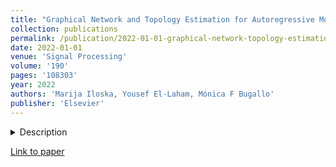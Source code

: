 ```yaml
---
title: "Graphical Network and Topology Estimation for Autoregressive Models using Gibbs Sampling"
collection: publications
permalink: /publication/2022-01-01-graphical-network-topology-estimation-autoregressive-gibbs
date: 2022-01-01
venue: 'Signal Processing'
volume: '190'
pages: '108303'
year: 2022
authors: 'Marija Iloska, Yousef El-Laham, Mónica F Bugallo'
publisher: 'Elsevier'
---
```


<details>
<summary>Description</summary>
<br>
In this paper, we propose novel strategies based on Gibbs sampling for the estimation of the coefficients and topology 
of a graphical network represented by a first-order vector autoregressive model. As the topology and the coefficients 
are closely related, obtaining their Markov chains together is a nontrivial task. When incorporating both in a 
Gibbs-based sampler, the topology samples at each iteration are decisive factors in how information for the 
corresponding coefficient samples is propagated. We propose new Gibbs-based samplers that differ in the sampling 
strategies and scanning order used for their operation. We ran a series of experiments on simulated data to analyze and 
compare the samplers' performances with dimension of data, data size, and choice of prior. The best performing sampler 
was also applied to real data related to a financial network. Converged Markov chains of coefficient and topology 
elements of the network attest to the method's validity, and plots illustrating posterior distributions of the 
predicted data against the observed data indicate promising inference for real data applications.
</details>

[Link to paper](http://yellaham.github.io/files/2022-01-01-graphical-network-topology-estimation-autoregressive-gibbs.pdf)